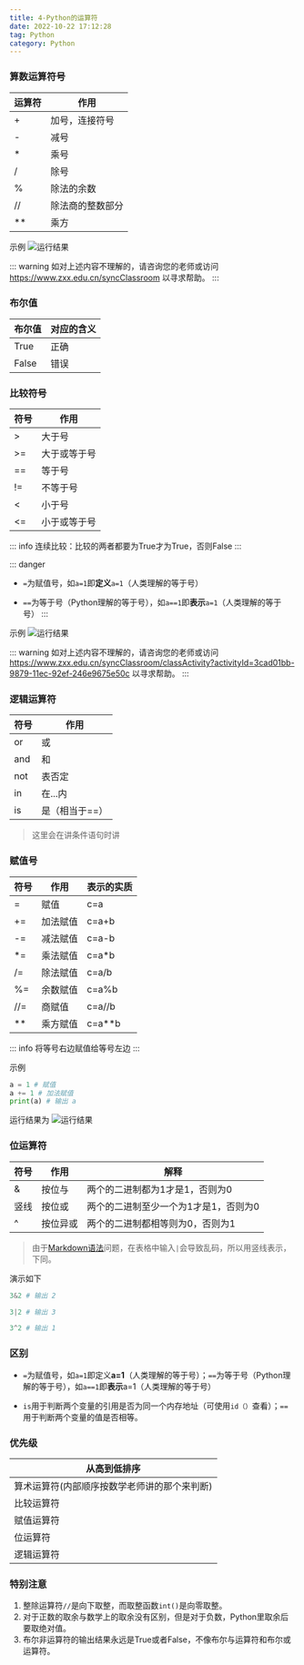 ```yaml
---
title: 4-Python的运算符
date: 2022-10-22 17:12:28
tag: Python
category: Python
---
```


### 算数运算符号
 | 运算符 | 作用 |
 |---|---|
 | + | 加号，连接符号 |
 | - | 减号 |
 | * | 乘号 | 
 | / | 除号 |
 | % | 除法的余数 |
 | // | 除法商的整数部分 |
 | ** | 乘方 |
 
 示例
![运行结果](https://hestudio-server-image.oss-cn-hongkong.aliyuncs.com/2022/12/11/63959f9c3d2bf.jpg)

::: warning 
如对上述内容不理解的，请咨询您的老师或访问 https://www.zxx.edu.cn/syncClassroom 以寻求帮助。
::: 

### 布尔值
| 布尔值 | 对应的含义 | 
|---|---|
| True | 正确 | 
| False | 错误 | 

### 比较符号
| 符号 | 作用 |
|---|---|
| > | 大于号 |
| >= | 大于或等于号 |
| == | 等于号 |
| != | 不等于号 |
| < | 小于号 | 
| <= | 小于或等于号 | 

::: info 
连续比较：比较的两者都要为True才为True，否则False
::: 

::: danger 
* `=`为赋值号，如`a=1`即**定义**`a=1`（人类理解的等于号）

* `==`为等于号（Python理解的等于号），如`a==1`即**表示**`a=1`（人类理解的等于号）
::: 

示例
![运行结果](https://hestudio-server-image.oss-cn-hongkong.aliyuncs.com/2022/12/11/63959fa11a517.jpg)

::: warning 
如对上述内容不理解的，请咨询您的老师或访问 https://www.zxx.edu.cn/syncClassroom/classActivity?activityId=3cad01bb-9879-11ec-92ef-246e9675e50c 以寻求帮助。
::: 

### 逻辑运算符
| 符号 | 作用 | 
|---|---|
| or | 或 | 
| and | 和 | 
| not | 表否定 |
| in | 在...内 | 
| is | 是（相当于==）|

> 这里会在讲条件语句时讲

### 赋值号
| 符号 | 作用 | 表示的实质|
|---|---|---|
| = | 赋值 | c=a |
| += | 加法赋值 | c=a+b |
| -= | 减法赋值 | c=a-b |
| *= | 乘法赋值 | c=a*b |
| /= | 除法赋值 | c=a/b |
| %= | 余数赋值 | c=a%b |
| //= | 商赋值 | c=a//b |
| ** | 乘方赋值 | c=a**b |

::: info 
将等号右边赋值给等号左边
::: 

示例
```python
a = 1 # 赋值
a += 1 # 加法赋值
print(a) # 输出 a
```
运行结果为
![运行结果](https://hestudio-server-image.oss-cn-hongkong.aliyuncs.com/2022/12/11/63959fa4532cf.jpg)

### 位运算符
| 符号 | 作用 | 解释
|---|---|---|
| & | 按位与 | 两个的二进制都为1才是1，否则为0 |
| 竖线 | 按位或 | 两个的二进制至少一个为1才是1，否则为0 |
| ^ | 按位异或 | 两个的二进制都相等则为0，否则为1 |

> 由于[Markdown语法](https://docs.github.com/cn/get-started/writing-on-github/getting-started-with-writing-and-formatting-on-github/basic-writing-and-formatting-syntax)问题，在表格中输入`|`会导致乱码，所以用竖线表示，下同。

演示如下
```python
3&2 # 输出 2

3|2 # 输出 3

3^2 # 输出 1
```

### 区别
* `=`为赋值号，如`a=1`即定义**a=1**（人类理解的等于号）；`==`为等于号（Python理解的等于号），如`a==1`即**表示**a=1（人类理解的等于号）

* `is`用于判断两个变量的引用是否为同一个内存地址（可使用`id（）`查看）；`==` 用于判断两个变量的值是否相等。

### 优先级
| 从高到低排序 |
|---|
| 算术运算符(内部顺序按数学老师讲的那个来判断) |
| 比较运算符 |
| 赋值运算符 |
| 位运算符 |
| 逻辑运算符 |

### 特别注意
1. 整除运算符`//`是向下取整，而取整函数`int()`是向零取整。
2. 对于正数的取余与数学上的取余没有区别，但是对于负数，Python里取余后要取绝对值。
3. 布尔非运算符的输出结果永远是True或者False，不像布尔与运算符和布尔或运算符。
